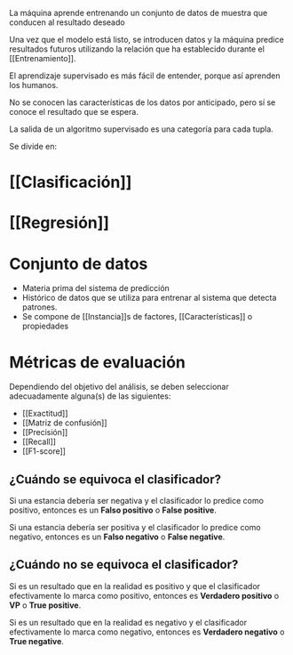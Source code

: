 La máquina aprende entrenando un conjunto de datos de muestra que conducen al resultado deseado

Una vez que el modelo está listo, se introducen datos y la máquina predice resultados futuros utilizando la relación que ha establecido durante el [[Entrenamiento]].

El aprendizaje supervisado es más fácil de entender, porque así aprenden los humanos.

No se conocen las características de los datos por anticipado, pero sí se conoce el resultado que se espera. 

La salida de un algoritmo supervisado es una categoría para cada tupla.

Se divide en:
# [[Clasificación]]

# [[Regresión]]


# Conjunto de datos
- Materia prima del sistema de predicción
- Histórico de datos que se utiliza para entrenar al sistema que detecta patrones.
- Se compone de [[Instancia]]s de factores, [[Características]] o propiedades

# Métricas de evaluación
Dependiendo del objetivo del análisis, se deben seleccionar adecuadamente alguna(s) de las siguientes:

- [[Exactitud]]
- [[Matriz de confusión]]
- [[Precisión]]
- [[Recall]]
- [[F1-score]]

## ¿Cuándo se equivoca el clasificador?
Si una estancia debería ser negativa y el clasificador lo predice como positivo, entonces es un **Falso positivo** o **False positive**.

Si una estancia debería ser positiva y el clasificador lo predice como negativo, entonces es un **Falso negativo** o **False negative**.

## ¿Cuándo no se equivoca el clasificador?
Si es un resultado que en la realidad es positivo y que el clasificador efectivamente lo marca como positivo, entonces es **Verdadero positivo** o **VP** o **True positive**. 

Si es un resultado que en la realidad es negativo y el clasificador efectivamente lo marca como negativo, entonces es **Verdadero negativo** o **True negative**.




